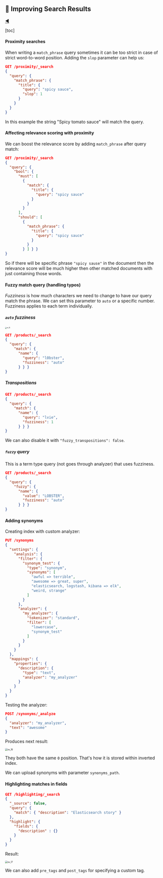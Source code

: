 ## :restroom: Improving Search Results

[:arrow_backward:](es_index)

[toc]

#### Proximity searches

When writing a `match_phrase` query sometimes it can be too strict in case of strict word-to-word position. Adding the `slop` parameter can help us:

```json
GET /proximity/_search
{
  "query": {
    "match_phrase": {
      "title": {
        "query": "spicy sauce",
        "slop": 1
      }
    }
  }
}
```

In this example the string "Spicy tomato sauce" will match the query.



#### Affecting relevance scoring with proximity

We can boost the relevance score by adding `match_phrase` after query match: 

```json
GET /proximity/_search
{
  "query": {
    "bool": {
      "must": [
        {
          "match": {
            "title": {
              "query": "spicy sauce"
            }
          }
        }
      ],
      "should": [
        {
          "match_phrase": {
            "title": {
              "query": "spicy sauce"
            }
          } 
        } ] } }
}
```

So if there will be specific phrase `"spicy sause"` in the document then the relevance score will be much higher then other matched documents with just containing those words. 



#### Fuzzy match query (handling typos)

*Fuzziness* is how much characters we need to change to have our query match the phrase. We can set this parameter to `auto` or a specific number. Fuzziness applies to each term individually. 

##### `auto` fuzziness

<img src="../../../src/img/elasticsearch/es_15.png" alt="es_15" style="zoom: 33%;" />

```json
GET /products/_search
{
  "query": {
    "match": {
      "name": {
        "query": "l0bster",
        "fuzziness": "auto"
      } } }
}
```

##### Transpositions

```json
GET /products/_search
{
  "query": {
    "match": {
      "name": {
        "query": "lvie",
        "fuzziness": 1
      } } }
}
```

 We can also disable it with `"fuzzy_transpositions": false`.

##### `fuzzy` query

This is a term type query (not goes through analyzer) that uses fuzziness.

```json
GET /products/_search
{
  "query": {
    "fuzzy": {
      "name": {
        "value": "LOBSTER",
        "fuzziness": "auto"
      } } }
}
```



#### Adding synonyms

Creating index with custom analyzer:

```json
PUT /synonyms
{
  "settings": {
    "analysis": {
      "filter": {
        "synonym_test": {
          "type": "synonym", 
          "synonyms": [
            "awful => terrible",
            "awesome => great, super",
            "elasticsearch, logstash, kibana => elk",
            "weird, strange"
          ]
        }
      },
      "analyzer": {
        "my_analyzer": {
          "tokenizer": "standard",
          "filter": [
            "lowercase",
            "synonym_test"
          ]
        }
      }
    }
  },
  "mappings": {
    "properties": {
      "description": {
        "type": "text",
        "analyzer": "my_analyzer"
      }
    }
  }
}
```

Testing the analyzer:

```json
POST /synonyms/_analyze
{
  "analyzer": "my_analyzer",
  "text": "awesome"
}
```

Produces next result:

<img src="../../../src/img/elasticsearch/es_16.png" alt="es_16" style="zoom:50%;" />

They both have the same `0` position. That's how it is stored within inverted index.

We can upload synonyms with parameter `synonyms_path`.



#### Highlighting matches in fields

```json
GET /highlighting/_search
{
  "_source": false,
  "query": {
    "match": { "description": "Elasticsearch story" }
  },
  "highlight": {
    "fields": {
      "description" : {}
    }
  }
}
```

Result:

<img src="../../../src/img/elasticsearch/es_17.png" alt="es_17" style="zoom:50%;" />

We can also add `pre_tags` and `post_tags` for specifying a custom tag.